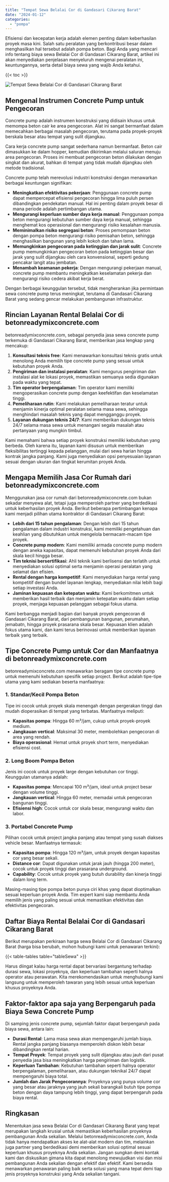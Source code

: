 ```yaml
---
title: "Tempat Sewa Belalai Cor di Gandasari Cikarang Barat"
date: "2024-01-12"
categories: 
  - "pompa"
---
```


Efisiensi dan kecepatan kerja adalah elemen penting dalam keberhasilan proyek masa kini. Salah satu peralatan yang berkontribusi besar dalam menghasilkan hal tersebut adalah pompa beton. Bagi Anda yang mencari info tentang biaya sewa Belalai Cor di Gandasari Cikarang Barat, artikel ini akan menyediakan penjelasan menyeluruh mengenai peralatan ini, keuntungannya, serta detail biaya sewa yang wajib Anda ketahui.

{{< toc >}}

![Tempat Sewa Belalai Cor di Gandasari Cikarang Barat](https://betoncor8.github.io/pump/concrete-pump%20(19).png)

## Mengenal Instrumen Concrete Pump untuk Pengecoran

Concrete pump adalah instrumen konstruksi yang didisain khusus untuk memompa beton cair ke area pengecoran. Alat ini sangat bermanfaat dalam memecahkan berbagai masalah pengecoran, terutama pada proyek-proyek berskala besar atau tempat yang sulit dijangkau.

Cara kerja concrete pump sangat sederhana namun bermanfaat. Beton cair dimasukkan ke dalam hopper, kemudian dikirimkan melalui saluran menuju area pengecoran. Proses ini membuat pengecoran beton dilakukan dengan singkat dan akurat, bahkan di tempat yang tidak mudah dijangkau oleh metode tradisional.

Concrete pump telah merevolusi industri konstruksi dengan menawarkan berbagai keuntungan signifikan:

- **Meningkatkan efektivitas pekerjaan**: Penggunaan concrete pump dapat mempercepat efisiensi pengecoran hingga lima puluh persen dibandingkan pendekatan manual. Hal ini penting dalam proyek besar di mana periode adalah pertimbangan utama.
- **Mengurangi keperluan sumber daya kerja manual**: Penggunaan pompa beton mengurangi kebutuhan sumber daya kerja manual, sehingga menghemat kos operasional dan mengurangi risiko kesalahan manusia.
- **Meminimalkan risiko segregasi beton**: Proses pemompaan beton dengan pompa beton mengurangi risiko pemisahan beton, sehingga menghasilkan bangunan yang lebih kokoh dan tahan lama.
- **Memungkinkan pengecoran pada ketinggian dan jarak sulit**: Concrete pump memungkinkan pengecoran beton pada ketinggian besar dan jarak yang sulit dijangkau oleh cara konvensional, seperti gedung pencakar langit atau jembatan.
- **Menambah keamanan pekerja**: Dengan mengurangi pekerjaan manual, concrete pump membantu meningkatkan keselamatan pekerja dan mengurangi risiko cedera akibat kerja berat.

Dengan berbagai keunggulan tersebut, tidak mengherankan jika permintaan sewa concrete pump terus meningkat, terutama di Gandasari Cikarang Barat yang sedang gencar melakukan pembangunan infrastruktur.

## Rincian Layanan Rental Belalai Cor di betonreadymixconcrete.com

betonreadymixconcrete.com, sebagai penyedia jasa sewa concrete pump terkemuka di Gandasari Cikarang Barat, memberikan jasa lengkap yang mencakup:

1. **Konsultasi teknis free**: Kami menawarkan konsultasi teknis gratis untuk menolong Anda memilih tipe concrete pump yang sesuai untuk kebutuhan proyek Anda.
2. **Pengiriman dan instalasi peralatan**: Kami mengurus pengiriman dan instalasi alat ke lokasi proyek, memastikan semuanya sedia digunakan pada waktu yang tepat.
3. **Tim operator berpengalaman**: Tim operator kami memiliki mengoperasikan concrete pump dengan keefektifan dan keselamatan tinggi.
4. **Pemeliharaan rutin**: Kami melakukan pemeliharaan teratur untuk menjamin kinerja optimal peralatan selama masa sewa, sehingga menghindari masalah teknis yang dapat mengganggu proyek.
5. **Layanan dukungan teknis 24/7**: Kami memberikan dukungan teknis 24/7 selama masa sewa untuk menangani segala masalah atau pertanyaan yang mungkin timbul.

Kami memahami bahwa setiap proyek konstruksi memiliki kebutuhan yang berbeda. Oleh karena itu, layanan kami disusun untuk memberikan fleksibilitas tertinggi kepada pelanggan, mulai dari sewa harian hingga kontrak jangka panjang. Kami juga menyediakan opsi penyesuaian layanan sesuai dengan ukuran dan tingkat kerumitan proyek Anda.

## Mengapa Memilih Jasa Cor Rumah dari betonreadymixconcrete.com

Menggunakan jasa cor rumah dari betonreadymixconcrete.com bukan sekadar menyewa alat, tetapi juga memperoleh partner yang berdedikasi untuk keberhasilan proyek Anda. Berikut beberapa pertimbangan kenapa kami menjadi pilihan utama kontraktor di Gandasari Cikarang Barat:

- **Lebih dari 15 tahun pengalaman**: Dengan lebih dari 15 tahun pengalaman dalam industri konstruksi, kami memiliki pengetahuan dan keahlian yang dibutuhkan untuk mengelola bermacam-macam tipe proyek.
- **Concrete pump modern**: Kami memiliki armada concrete pump modern dengan aneka kapasitas, dapat memenuhi kebutuhan proyek Anda dari skala kecil hingga besar.
- **Tim teknisi bersertifikasi**: Ahli teknik kami berlisensi dan terlatih untuk menyediakan solusi optimal serta menjamin operasi peralatan yang selamat dan efisien.
- **Rental dengan harga kompetitif**: Kami menyediakan harga rental yang kompetitif dengan bundel layanan lengkap, menyediakan nilai lebih bagi setiap investasi Anda.
- **Jaminan kepuasan dan ketepatan waktu**: Kami berkomitmen untuk memberikan hasil terbaik dan menjamin ketepatan waktu dalam setiap proyek, menjaga kepuasan pelanggan sebagai fokus utama.

Kami berbangga menjadi bagian dari banyak proyek pengecoran di Gandasari Cikarang Barat, dari pembangunan bangunan, perumahan, jemabatn, hingga proyek prasarana skala besar. Kepuasan klien adalah fokus utama kami, dan kami terus berinovasi untuk memberikan layanan terbaik yang terbaik.

## Tipe Concrete Pump untuk Cor dan Manfaatnya di betonreadymixconcrete.com

betonreadymixconcrete.com menawarkan beragam tipe concrete pump untuk memenuhi kebutuhan spesifik setiap project. Berikut adalah tipe-tipe utama yang kami sediakan beserta manfaatnya:

### 1\. Standar/Kecil Pompa Beton

Tipe ini cocok untuk proyek skala menengah dengan pergerakan tinggi dan mudah dioperasikan di tempat yang terbatas. Manfaatnya meliputi:

- **Kapasitas pompa**: Hingga 60 m³/jam, cukup untuk proyek-proyek medium.
- **Jangkauan vertical**: Maksimal 30 meter, membolehkan pengecoran di area yang rendah.
- **Biaya operasional**: Hemat untuk proyek short term, menyediakan efisiensi cost.

### 2\. Long Boom Pompa Beton

Jenis ini cocok untuk proyek large dengan kebutuhan cor tinggi. Keunggulan utamanya adalah:

- **Kapasitas pompa**: Mencapai 100 m³/jam, ideal untuk project besar dengan volume tinggi.
- **Jangkauan vertical**: Hingga 60 meter, memadai untuk pengecoran bangunan tinggi.
- **Efisiensi high**: Cocok untuk cor skala besar, mengurangi waktu dan labor.

### 3\. Portabel Concrete Pump

Pilihan cocok untuk project jangka panjang atau tempat yang susah diakses vehicle besar. Manfaatnya termasuk:

- **Kapasitas pompa**: Hingga 120 m³/jam, untuk proyek dengan kapasitas cor yang besar sekali.
- **Distance cor**: Dapat digunakan untuk jarak jauh (hingga 200 meter), cocok untuk proyek tinggi dan prasarana underground.
- **Capability**: Cocok untuk proyek yang butuh durability dan kinerja tinggi dalam long term.

Masing-masing tipe pompa beton punya ciri khas yang dapat dioptimalkan sesuai keperluan proyek Anda. Tim expert kami siap membantu Anda memilih jenis yang paling sesuai untuk memastikan efektivitas dan efektivitas pengecoran.

## Daftar Biaya Rental Belalai Cor di Gandasari Cikarang Barat

Berikut merupakan perkiraan harga sewa Belalai Cor di Gandasari Cikarang Barat (harga bisa berubah, mohon hubungi kami untuk penawaran terkini):

{{< table-tables table="tableSewa" >}}

Harus diingat kalau harga rental dapat bervariasi bergantung terhadap durasi sewa, lokasi proyeknya, dan keperluan tambahan seperti halnya operator atau perawatan. Kita merekomendasikan untuk menghubungi kami langsung untuk memperoleh tawaran yang lebih sesuai untuk keperluan khusus proyeknya Anda.

## Faktor-faktor apa saja yang Berpengaruh pada Biaya Sewa Concrete Pump

Di samping jenis concrete pump, sejumlah faktor dapat berpengaruh pada biaya sewa, antara lain:

- **Durasi Rental**: Lama masa sewa akan mempengaruhi jumlah biaya. Rental jangka panjang biasanya memperoleh diskon lebih besar dibandingkan rental harian.
- **Tempat Proyek**: Tempat proyek yang sulit dijangkau atau jauh dari pusat penyedia jasa bisa meningkatkan harga pengiriman dan logistik.
- **Keperluan Tambahan**: Kebutuhan tambahan seperti halnya operator berpengalaman, pemeliharaan, atau dukungan teknikal 24/7 dapat mempengaruhi biaya total.
- **Jumlah dan Jarak Pengecorannya**: Proyeknya yang punya volume cor yang besar atau jaraknya yang jauh sekali barangkali butuh tipe pompa beton dengan daya tampung lebih tinggi, yang dapat berpengaruh pada biaya rental.

## Ringkasan

Menentukan jasa sewa Belalai Cor di Gandasari Cikarang Barat yang tepat merupakan langkah krusial untuk memastikan keberhasilan proyeknya pembangunan Anda sekalian. Melalui betonreadymixconcrete.com, Anda tidak hanya mendapatkan akses ke alat-alat modern dan tim, melainkan juga partner yang berdedikasi demi memberikan solusi optimal sesuai keperluan khusus proyeknya Anda sekalian. Jangan sungkan demi kontak kami dan diskusikan gimana kita dapat menolong mewujudkan visi dan misi pembangunan Anda sekalian dengan efektif dan efektif. Kami bersedia menawarkan penawaran paling baik serta solusi yang mana tepat demi tiap jenis proyeknya konstruksi yang Anda sekalian tangani.
